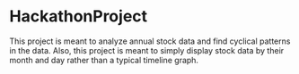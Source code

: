 # HackathonProject
This project is meant to analyze annual stock data and find cyclical patterns in the data.
Also, this project is meant to simply display stock data by their month and day rather than a typical timeline graph.
